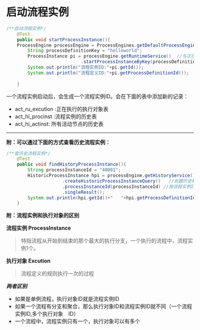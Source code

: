 # 启动流程实例

```java
/**启动流程实例*/
	@Test
	public void startProcessInstance(){
  	ProcessEngine processEngine = ProcessEngines.getDefaultProcessEngine();
		String processDefinitionKey = "helloworld";
		ProcessInstance pi = processEngine.getRuntimeService()  //与正在执行的流程实例和执行对象相关的Serivce
		                    .startProcessInstanceByKey(processDefinitionKey);  //使用流程定义的key启动流程实例，key对应helloworld.bpmn文件中id的属性值。使用key值启动，默认是按照最新版本的流程定义启动。
		System.out.println("流程实例ID:"+pi.getId());
		System.out.println("流程定义ID:"+pi.getProcessDefinitionId());
		
	}
```

一个流程实例启动后，会生成一个流程实例ID。会在下面的表中添加新的记录：
+ act_ru_excution :正在执行的执行对象表
+ act_hi_procinst :流程实例的历史表 
+ act_hi_actinst: 所有活动节点的历史表


<hr>

**附：可以通过下面的方式查看历史流程实例：**

```java
/**查历史流程实例*/
	@Test
	public void findHistoryProcessInstance(){
		String processInstanceId = "40001";
		HistoricProcessInstance hpi = processEngine.getHistoryService() //与历史数据（历史表）相关的Service
		             .createHistoricProcessInstanceQuery()   //创建历史程流实例查询（查act_hi_proinst表）
		             .processInstanceId(processInstanceId) //按流程实例ID查询
		             .singleResult();
		System.out.println(hpi.getId()+"   "+hpi.getProcessDefinitionId()+"   "+hpi.getStartTime()+"   "+hpi.getEndTime()+"   "+hpi.getDurationInMillis());
	}
  ```
  
  
  

**附：流程实例和执行对象的区别**

**流程实例 ProcessInstance**
>特指流程从开始到结束的那个最大的执行分支，一个执行的流程中，流程实例1个。

**执行对象 Excution**
>流程定义的规则执行一次的过程

***两者区别***
+ 如果是单例流程，执行对象ID就是流程实例ID
+ 如果一个流程有分支和聚合，那么执行对象ID和流程实例ID就不同（一个流程实例ID,多个执行对象　ID）
+ 一个流程中，流程实例只有一个，执行对象可以有多个
